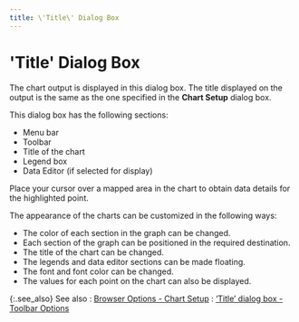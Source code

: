 ```yaml
---
title: \'Title\' Dialog Box
---
```


# 'Title' Dialog Box


The chart output is displayed in this dialog box. The title displayed  on the output is the same as the one specified in the **Chart 
 Setup** dialog box.


This dialog box has the following sections:

- Menu bar
- Toolbar
- Title of the  chart
- Legend box
- Data Editor  (if selected for display)



Place your cursor over a mapped area in the chart to obtain data details  for the highlighted point.


The appearance of the charts can be customized in the following ways:

- The color of  each section in the graph can be changed.
- Each section  of the graph can be positioned in the required destination.
- The title of  the chart can be changed.
- The legends  and data editor sections can be made floating.
- The font and  font color can be changed.
- The values  for each point on the chart can also be displayed.



{:.see_also}
See also
: [Browser  Options - Chart Setup]({{site.wwe_baseurl}}/everest-client/ui/browsers/options/chart/browser_options_chart_setup.html)
: [‘Title’ dialog box -  Toolbar Options]({{site.wwe_baseurl}}/misc/toolbar_chart.html)
